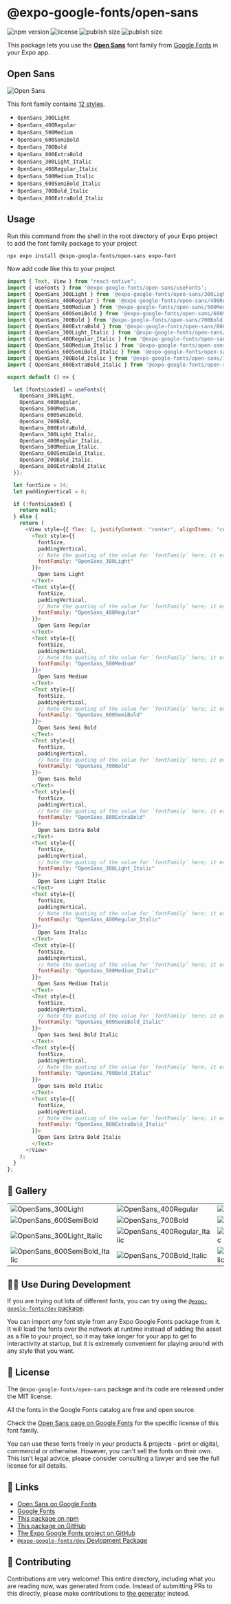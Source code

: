 # @expo-google-fonts/open-sans

![npm version](https://flat.badgen.net/npm/v/@expo-google-fonts/open-sans)
![license](https://flat.badgen.net/github/license/expo/google-fonts)
![publish size](https://flat.badgen.net/packagephobia/install/@expo-google-fonts/open-sans)
![publish size](https://flat.badgen.net/packagephobia/publish/@expo-google-fonts/open-sans)

This package lets you use the [**Open Sans**](https://fonts.google.com/specimen/Open+Sans) font family from [Google Fonts](https://fonts.google.com/) in your Expo app.

## Open Sans

![Open Sans](./font-family.png)

This font family contains [12 styles](#-gallery).

- `OpenSans_300Light`
- `OpenSans_400Regular`
- `OpenSans_500Medium`
- `OpenSans_600SemiBold`
- `OpenSans_700Bold`
- `OpenSans_800ExtraBold`
- `OpenSans_300Light_Italic`
- `OpenSans_400Regular_Italic`
- `OpenSans_500Medium_Italic`
- `OpenSans_600SemiBold_Italic`
- `OpenSans_700Bold_Italic`
- `OpenSans_800ExtraBold_Italic`

## Usage

Run this command from the shell in the root directory of your Expo project to add the font family package to your project

```sh
npx expo install @expo-google-fonts/open-sans expo-font
```

Now add code like this to your project

```js
import { Text, View } from "react-native";
import { useFonts } from '@expo-google-fonts/open-sans/useFonts';
import { OpenSans_300Light } from '@expo-google-fonts/open-sans/300Light';
import { OpenSans_400Regular } from '@expo-google-fonts/open-sans/400Regular';
import { OpenSans_500Medium } from '@expo-google-fonts/open-sans/500Medium';
import { OpenSans_600SemiBold } from '@expo-google-fonts/open-sans/600SemiBold';
import { OpenSans_700Bold } from '@expo-google-fonts/open-sans/700Bold';
import { OpenSans_800ExtraBold } from '@expo-google-fonts/open-sans/800ExtraBold';
import { OpenSans_300Light_Italic } from '@expo-google-fonts/open-sans/300Light_Italic';
import { OpenSans_400Regular_Italic } from '@expo-google-fonts/open-sans/400Regular_Italic';
import { OpenSans_500Medium_Italic } from '@expo-google-fonts/open-sans/500Medium_Italic';
import { OpenSans_600SemiBold_Italic } from '@expo-google-fonts/open-sans/600SemiBold_Italic';
import { OpenSans_700Bold_Italic } from '@expo-google-fonts/open-sans/700Bold_Italic';
import { OpenSans_800ExtraBold_Italic } from '@expo-google-fonts/open-sans/800ExtraBold_Italic';

export default () => {

  let [fontsLoaded] = useFonts({
    OpenSans_300Light, 
    OpenSans_400Regular, 
    OpenSans_500Medium, 
    OpenSans_600SemiBold, 
    OpenSans_700Bold, 
    OpenSans_800ExtraBold, 
    OpenSans_300Light_Italic, 
    OpenSans_400Regular_Italic, 
    OpenSans_500Medium_Italic, 
    OpenSans_600SemiBold_Italic, 
    OpenSans_700Bold_Italic, 
    OpenSans_800ExtraBold_Italic
  });

  let fontSize = 24;
  let paddingVertical = 6;

  if (!fontsLoaded) {
    return null;
  } else {
    return (
      <View style={{ flex: 1, justifyContent: "center", alignItems: "center" }}>
        <Text style={{
          fontSize,
          paddingVertical,
          // Note the quoting of the value for `fontFamily` here; it expects a string!
          fontFamily: "OpenSans_300Light"
        }}>
          Open Sans Light
        </Text>
        <Text style={{
          fontSize,
          paddingVertical,
          // Note the quoting of the value for `fontFamily` here; it expects a string!
          fontFamily: "OpenSans_400Regular"
        }}>
          Open Sans Regular
        </Text>
        <Text style={{
          fontSize,
          paddingVertical,
          // Note the quoting of the value for `fontFamily` here; it expects a string!
          fontFamily: "OpenSans_500Medium"
        }}>
          Open Sans Medium
        </Text>
        <Text style={{
          fontSize,
          paddingVertical,
          // Note the quoting of the value for `fontFamily` here; it expects a string!
          fontFamily: "OpenSans_600SemiBold"
        }}>
          Open Sans Semi Bold
        </Text>
        <Text style={{
          fontSize,
          paddingVertical,
          // Note the quoting of the value for `fontFamily` here; it expects a string!
          fontFamily: "OpenSans_700Bold"
        }}>
          Open Sans Bold
        </Text>
        <Text style={{
          fontSize,
          paddingVertical,
          // Note the quoting of the value for `fontFamily` here; it expects a string!
          fontFamily: "OpenSans_800ExtraBold"
        }}>
          Open Sans Extra Bold
        </Text>
        <Text style={{
          fontSize,
          paddingVertical,
          // Note the quoting of the value for `fontFamily` here; it expects a string!
          fontFamily: "OpenSans_300Light_Italic"
        }}>
          Open Sans Light Italic
        </Text>
        <Text style={{
          fontSize,
          paddingVertical,
          // Note the quoting of the value for `fontFamily` here; it expects a string!
          fontFamily: "OpenSans_400Regular_Italic"
        }}>
          Open Sans Italic
        </Text>
        <Text style={{
          fontSize,
          paddingVertical,
          // Note the quoting of the value for `fontFamily` here; it expects a string!
          fontFamily: "OpenSans_500Medium_Italic"
        }}>
          Open Sans Medium Italic
        </Text>
        <Text style={{
          fontSize,
          paddingVertical,
          // Note the quoting of the value for `fontFamily` here; it expects a string!
          fontFamily: "OpenSans_600SemiBold_Italic"
        }}>
          Open Sans Semi Bold Italic
        </Text>
        <Text style={{
          fontSize,
          paddingVertical,
          // Note the quoting of the value for `fontFamily` here; it expects a string!
          fontFamily: "OpenSans_700Bold_Italic"
        }}>
          Open Sans Bold Italic
        </Text>
        <Text style={{
          fontSize,
          paddingVertical,
          // Note the quoting of the value for `fontFamily` here; it expects a string!
          fontFamily: "OpenSans_800ExtraBold_Italic"
        }}>
          Open Sans Extra Bold Italic
        </Text>
      </View>
    );
  }
};
```

## 🔡 Gallery


||||
|-|-|-|
|![OpenSans_300Light](./300Light/OpenSans_300Light.ttf.png)|![OpenSans_400Regular](./400Regular/OpenSans_400Regular.ttf.png)|![OpenSans_500Medium](./500Medium/OpenSans_500Medium.ttf.png)||
|![OpenSans_600SemiBold](./600SemiBold/OpenSans_600SemiBold.ttf.png)|![OpenSans_700Bold](./700Bold/OpenSans_700Bold.ttf.png)|![OpenSans_800ExtraBold](./800ExtraBold/OpenSans_800ExtraBold.ttf.png)||
|![OpenSans_300Light_Italic](./300Light_Italic/OpenSans_300Light_Italic.ttf.png)|![OpenSans_400Regular_Italic](./400Regular_Italic/OpenSans_400Regular_Italic.ttf.png)|![OpenSans_500Medium_Italic](./500Medium_Italic/OpenSans_500Medium_Italic.ttf.png)||
|![OpenSans_600SemiBold_Italic](./600SemiBold_Italic/OpenSans_600SemiBold_Italic.ttf.png)|![OpenSans_700Bold_Italic](./700Bold_Italic/OpenSans_700Bold_Italic.ttf.png)|![OpenSans_800ExtraBold_Italic](./800ExtraBold_Italic/OpenSans_800ExtraBold_Italic.ttf.png)||


## 👩‍💻 Use During Development

If you are trying out lots of different fonts, you can try using the [`@expo-google-fonts/dev` package](https://github.com/expo/google-fonts/tree/master/font-packages/dev#readme).

You can import _any_ font style from any Expo Google Fonts package from it. It will load the fonts over the network at runtime instead of adding the asset as a file to your project, so it may take longer for your app to get to interactivity at startup, but it is extremely convenient for playing around with any style that you want.


## 📖 License

The `@expo-google-fonts/open-sans` package and its code are released under the MIT license.

All the fonts in the Google Fonts catalog are free and open source.

Check the [Open Sans page on Google Fonts](https://fonts.google.com/specimen/Open+Sans) for the specific license of this font family.

You can use these fonts freely in your products & projects - print or digital, commercial or otherwise. However, you can't sell the fonts on their own. This isn't legal advice, please consider consulting a lawyer and see the full license for all details.

## 🔗 Links

- [Open Sans on Google Fonts](https://fonts.google.com/specimen/Open+Sans)
- [Google Fonts](https://fonts.google.com/)
- [This package on npm](https://www.npmjs.com/package/@expo-google-fonts/open-sans)
- [This package on GitHub](https://github.com/expo/google-fonts/tree/master/font-packages/open-sans)
- [The Expo Google Fonts project on GitHub](https://github.com/expo/google-fonts)
- [`@expo-google-fonts/dev` Devlopment Package](https://github.com/expo/google-fonts/tree/master/font-packages/dev)

## 🤝 Contributing

Contributions are very welcome! This entire directory, including what you are reading now, was generated from code. Instead of submitting PRs to this directly, please make contributions to [the generator](https://github.com/expo/google-fonts/tree/master/packages/generator) instead.
